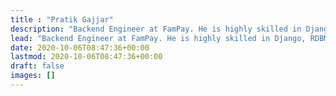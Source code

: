 ```yaml
---
title : "Pratik Gajjar"
description: "Backend Engineer at FamPay. He is highly skilled in Django, RDBMS, AWS, DevOps. He has lead implementation of data science and backend systems."
lead: "Backend Engineer at FamPay. He is highly skilled in Django, RDBMS, AWS, DevOps. He has lead implementation of data science and backend systems."
date: 2020-10-06T08:47:36+00:00
lastmod: 2020-10-06T08:47:36+00:00
draft: false
images: []
---
```


